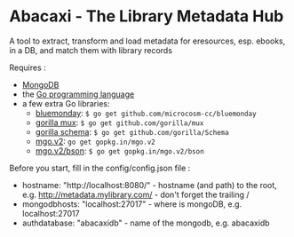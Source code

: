 # Abacaxi - The Library Metadata Hub
A tool to extract, transform and load metadata for eresources, esp. ebooks, in a DB, and match them with library records

Requires :

- [MongoDB](https://www.mongodb.com)
- the [Go programming language](https://golang.org/)
- a few extra Go libraries:
  - [bluemonday](https://github.com/microcosm-cc/bluemonday): `$ go get github.com/microcosm-cc/bluemonday`
  - [gorilla mux](http://www.gorillatoolkit.org/pkg/mux): `$ go get github.com/gorilla/mux`
  - [gorilla schema](http://www.gorillatoolkit.org/pkg/Schema): `$ go get github.com/gorilla/Schema`
  - [mgo.v2](https://godoc.org/gopkg.in/mgo.v2): `go get gopkg.in/mgo.v2`
  - [mgo.v2/bson](https://godoc.org/gopkg.in/mgo.v2/bson): `$ go get gopkg.in/mgo.v2/bson`

Before you start, fill in the config/config.json file : 

- hostname: "http://localhost:8080/" - hostname (and path) to the root, e.g. http://metadata.mylibrary.com/ - don't forget the trailing /
- mongodbhosts: "localhost:27017" - where is mongoDB, e.g. localhost:27017
- authdatabase: "abacaxidb" - name of the mongodb, e.g.  abacaxidb
